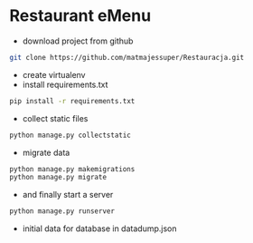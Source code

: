 # Restaurant eMenu
- download project from github
```sh
git clone https://github.com/matmajessuper/Restauracja.git
```
- create virtualenv
- install requirements.txt
```sh
pip install -r requirements.txt
```

- collect static files
```sh
python manage.py collectstatic
```
- migrate data
```sh
python manage.py makemigrations
python manage.py migrate
```
- and finally start a server
```sh
python manage.py runserver
```

- initial data for database in datadump.json

